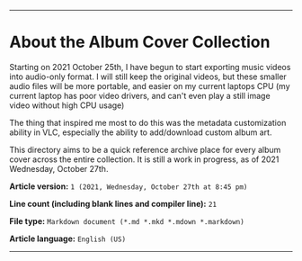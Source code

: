 
***

# About the Album Cover Collection

Starting on 2021 October 25th, I have begun to start exporting music videos into audio-only format. I will still keep the original videos, but these smaller audio files will be more portable, and easier on my current laptops CPU (my current laptop has poor video drivers, and can't even play a still image video without high CPU usage)

The thing that inspired me most to do this was the metadata customization ability in VLC, especially the ability to add/download custom album art.

This directory aims to be a quick reference archive place for every album cover across the entire collection. It is still a work in progress, as of 2021 Wednesday, October 27th.

**Article version:** `1 (2021, Wednesday, October 27th at 8:45 pm)`

**Line count (including blank lines and compiler line):** `21`

**File type:** `Markdown document (*.md *.mkd *.mdown *.markdown)`

**Article language:** `English (US)`

***
